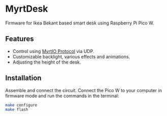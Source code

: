 # MyrtDesk

Firmware for Ikea Bekant based smart desk using Raspberry Pi Pico W.

## Features

- Control using [MyrtIO Protocol](https://github.com/MyrtIO/myrt_desk/tree/main/lib/MyrtIO) via UDP.
- Customizable backlight, various effects and animations.
- Adjusting the height of the desk.

## Installation

Assemble and connect the circuit. Connect the Pico W to your computer in firmware mode and run the commands in the terminal:

```sh
make configure
make flash
```
